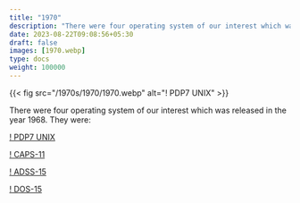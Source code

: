 ```yaml
---
title: "1970"
description: "There were four operating system of our interest which was released in the year 1968. They were:"
date: 2023-08-22T09:08:56+05:30
draft: false
images: [1970.webp]
type: docs
weight: 100000
---
```


{{< fig src="/1970s/1970/1970.webp" alt="! PDP7 UNIX" >}}

There were four operating system of our interest which was released in the year 1968. They were:

<section class="section section-sm">
  <div class="container">
    <div class="row justify-content-center text-center">
      <div class="col-lg-5">
        <p><a class="btn btn-primary btn-lg px-4 mb-1" href="pdp7unix/" role="button">! PDP7 UNIX</a></p>
      </div>
      <div class="col-lg-5">
        <p><a class="btn btn-primary btn-lg px-4 mb-1" href="#" role="button">! CAPS-11</a></p>
      </div>
      <div class="col-lg-5">
        <p><a class="btn btn-primary btn-lg px-4 mb-1" href="#" role="button">! ADSS-15</a></p>
      </div>
      <div class="col-lg-5">
        <p><a class="btn btn-primary btn-lg px-4 mb-1" href="#" role="button">! DOS-15</a></p>
      </div>
    </div>
  </div>
</section>
